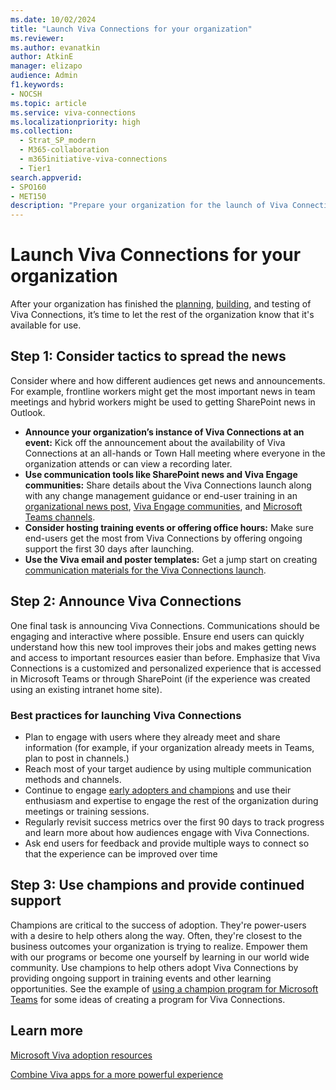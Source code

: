 ```yaml
---
ms.date: 10/02/2024
title: "Launch Viva Connections for your organization"
ms.reviewer: 
ms.author: evanatkin
author: AtkinE
manager: elizapo
audience: Admin
f1.keywords:
- NOCSH
ms.topic: article
ms.service: viva-connections
ms.localizationpriority: high
ms.collection:
  - Strat_SP_modern
  - M365-collaboration
  - m365initiative-viva-connections
  - Tier1
search.appverid:
- SPO160
- MET150
description: "Prepare your organization for the launch of Viva Connections by using news posts, announcements, and Champions."
---
```


# Launch Viva Connections for your organization

After your organization has finished the [planning](plan-viva-connections.md), [building](build-viva-connections.md), and testing of Viva Connections, it’s time to let the rest of the organization know that it's available for use.

## Step 1: Consider tactics to spread the news

Consider where and how different audiences get news and announcements. For example, frontline workers might get the most important news in team meetings and hybrid workers might be used to getting SharePoint news in Outlook.

- **Announce your organization’s instance of Viva Connections at an event:** Kick off the announcement about the availability of Viva Connections at an all-hands or Town Hall meeting where everyone in the organization attends or can view a recording later.
- **Use communication tools like SharePoint news and Viva Engage communities:** Share details about the Viva Connections launch along with any change management guidance or end-user training in an [organizational news post](https://support.microsoft.com/office/create-and-share-news-on-your-sharepoint-sites-495f8f1a-3bef-4045-b33a-55e5abe7aed7#:~:text=In%20SharePoint%20Online%2C%20you%20can%20add%20news%20posts,instructions%20Create%20the%20news%20post%20.%20See%20More), [Viva Engage communities](https://support.microsoft.com/topic/dc806ad9-73bb-49ae-9c68-d800fd902649), and [Microsoft Teams channels](https://support.microsoft.com/office/8e7b8f6f-0f0d-41c2-9883-3dc0bd5d4cda).
- **Consider hosting training events or offering office hours:** Make sure end-users get the most from Viva Connections by offering ongoing support the first 30 days after launching.
- **Use the Viva email and poster templates:** Get a jump start on creating [communication materials for the Viva Connections launch](https://adoption.microsoft.com/viva/).

## Step 2: Announce Viva Connections

One final task is announcing Viva Connections. Communications should be engaging and interactive where possible. Ensure end users can quickly understand how this new tool improves their jobs and makes getting news and access to important resources easier than before. Emphasize that Viva Connections is a customized and personalized experience that is accessed in Microsoft Teams or through SharePoint (if the experience was created using an existing intranet home site).

### Best practices for launching Viva Connections

- Plan to engage with users where they already meet and share information (for example, if your organization already meets in Teams, plan to post in channels.)
- Reach most of your target audience by using multiple communication methods and channels.
- Continue to engage [early adopters and champions](https://adoption.microsoft.com/roles/champion/) and use their enthusiasm and expertise to engage the rest of the organization during meetings or training sessions.
- Regularly revisit success metrics over the first 90 days to track progress and learn more about how audiences engage with Viva Connections.
- Ask end users for feedback and provide multiple ways to connect so that the experience can be improved over time

## Step 3: Use champions and provide continued support

Champions are critical to the success of adoption. They're power-users with a desire to help others along the way. Often, they're closest to the business outcomes your organization is trying to realize. Empower them with our programs or become one yourself by learning in our world wide community. Use champions to help others adopt Viva Connections by providing ongoing support in training events and other learning opportunities. See the example of [using a champion program for Microsoft Teams](/OfficeDocs-SkypeForBusiness/Teams/teams-adoption-create-champions-program) for some ideas of creating a program for Viva Connections.

## Learn more

[Microsoft Viva adoption resources](https://adoption.microsoft.com/viva/)

[Combine Viva apps for a more powerful experience](/viva/learn-how-to-combine-modules)
